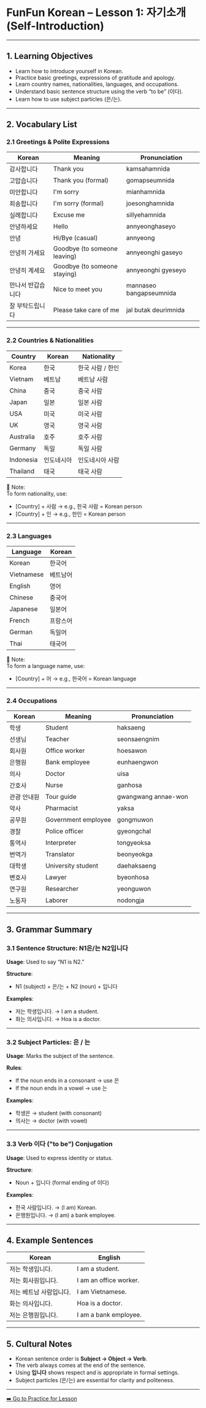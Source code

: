 # FunFun Korean – Lesson 1: 자기소개 (Self-Introduction)

---

## 1. Learning Objectives  
- Learn how to introduce yourself in Korean.  
- Practice basic greetings, expressions of gratitude and apology.  
- Learn country names, nationalities, languages, and occupations.  
- Understand basic sentence structure using the verb “to be” (이다).  
- Learn how to use subject particles (은/는).

---

## 2. Vocabulary List

### 2.1 Greetings & Polite Expressions

| Korean | Meaning | Pronunciation |
|--------|---------|---------------|
| 감사합니다 | Thank you | kamsahamnida |
| 고맙습니다 | Thank you (formal) | gomapseumnida |
| 미안합니다 | I'm sorry | mianhamnida |
| 죄송합니다 | I'm sorry (formal) | joesonghamnida |
| 실례합니다 | Excuse me | sillyehamnida |
| 안녕하세요 | Hello | annyeonghaseyo |
| 안녕 | Hi/Bye (casual) | annyeong |
| 안녕히 가세요 | Goodbye (to someone leaving) | annyeonghi gaseyo |
| 안녕히 계세요 | Goodbye (to someone staying) | annyeonghi gyeseyo |
| 만나서 반갑습니다 | Nice to meet you | mannaseo bangapseumnida |
| 잘 부탁드립니다 | Please take care of me | jal butak deurimnida |

---

### 2.2 Countries & Nationalities

| Country | Korean | Nationality |
|--------|--------|-------------|
| Korea | 한국 | 한국 사람 / 한인 |
| Vietnam | 베트남 | 베트남 사람 |
| China | 중국 | 중국 사람 |
| Japan | 일본 | 일본 사람 |
| USA | 미국 | 미국 사람 |
| UK | 영국 | 영국 사람 |
| Australia | 호주 | 호주 사람 |
| Germany | 독일 | 독일 사람 |
| Indonesia | 인도네시아 | 인도네시아 사람 |
| Thailand | 태국 | 태국 사람 |

📝 Note:  
To form nationality, use:  
- [Country] + 사람 → e.g., 한국 사람 = Korean person  
- [Country] + 인 → e.g., 한인 = Korean person

---

### 2.3 Languages

| Language | Korean |
|----------|--------|
| Korean | 한국어 |
| Vietnamese | 베트남어 |
| English | 영어 |
| Chinese | 중국어 |
| Japanese | 일본어 |
| French | 프랑스어 |
| German | 독일어 |
| Thai | 태국어 |

📝 Note:  
To form a language name, use:  
- [Country] + 어 → e.g., 한국어 = Korean language

---

### 2.4 Occupations

| Korean | Meaning | Pronunciation |
|--------|---------|---------------|
| 학생 | Student | haksaeng |
| 선생님 | Teacher | seonsaengnim |
| 회사원 | Office worker | hoesawon |
| 은행원 | Bank employee | eunhaengwon |
| 의사 | Doctor | uisa |
| 간호사 | Nurse | ganhosa |
| 관광 안내원 | Tour guide | gwangwang annae-won |
| 약사 | Pharmacist | yaksa |
| 공무원 | Government employee | gongmuwon |
| 경찰 | Police officer | gyeongchal |
| 통역사 | Interpreter | tongyeoksa |
| 번역가 | Translator | beonyeokga |
| 대학생 | University student | daehaksaeng |
| 변호사 | Lawyer | byeonhosa |
| 연구원 | Researcher | yeonguwon |
| 노동자 | Laborer | nodongja |

---

## 3. Grammar Summary

### 3.1 Sentence Structure: N1은/는 N2입니다

**Usage**: Used to say “N1 is N2.”

**Structure**:  
- N1 (subject) + 은/는 + N2 (noun) + 입니다

**Examples**:
- 저는 학생입니다. → I am a student.  
- 화는 의사입니다. → Hoa is a doctor.

---

### 3.2 Subject Particles: 은 / 는

**Usage**: Marks the subject of the sentence.

**Rules**:
- If the noun ends in a consonant → use 은  
- If the noun ends in a vowel → use 는

**Examples**:
- 학생은 → student (with consonant)  
- 의사는 → doctor (with vowel)

---

### 3.3 Verb 이다 ("to be") Conjugation

**Usage**: Used to express identity or status.

**Structure**:  
- Noun + 입니다 (formal ending of 이다)

**Examples**:
- 한국 사람입니다. → (I am) Korean.  
- 은행원입니다. → (I am) a bank employee.

---

## 4. Example Sentences

| Korean | English |
|--------|---------|
| 저는 학생입니다. | I am a student. |
| 저는 회사원입니다. | I am an office worker. |
| 저는 베트남 사람입니다. | I am Vietnamese. |
| 화는 의사입니다. | Hoa is a doctor. |
| 저는 은행원입니다. | I am a bank employee. |

---

## 5. Cultural Notes

- Korean sentence order is **Subject → Object → Verb**.  
- The verb always comes at the end of the sentence.  
- Using **입니다** shows respect and is appropriate in formal settings.  
- Subject particles (은/는) are essential for clarity and politeness.

---
[➡️ Go to Practice for Lesson ](lesson1_practice.md)
